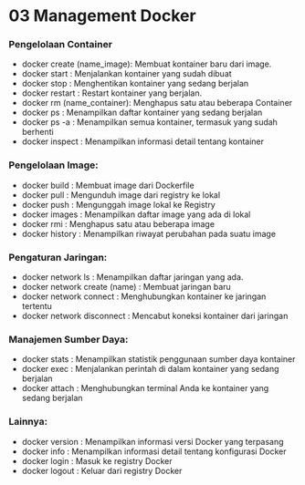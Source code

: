 # 03 Management Docker


### Pengelolaan Container

- docker create (name_image): Membuat kontainer baru dari image.
- docker start : Menjalankan kontainer yang sudah dibuat
- docker stop : Menghentikan kontainer yang sedang berjalan
- docker restart : Restart kontainer yang berjalan.
- docker rm (name_container): Menghapus satu atau beberapa Container
- docker ps : Menampilkan daftar kontainer yang sedang berjalan
- docker ps -a : Menampilkan semua kontainer, termasuk yang sudah berhenti
- docker inspect : Menampilkan informasi detail tentang kontainer

### Pengelolaan Image:
- docker build : Membuat image dari Dockerfile
- docker pull : Mengunduh image dari registry ke lokal
- docker push : Mengunggah image lokal ke Registry
- docker images : Menampilkan daftar image yang ada di lokal
- docker rmi : Menghapus satu atau beberapa image
- docker history : Menampilkan riwayat perubahan pada suatu image

### Pengaturan Jaringan:
- docker network ls : Menampilkan daftar jaringan yang ada.
- docker network create (name) : Membuat jaringan baru
- docker network connect : Menghubungkan kontainer ke jaringan tertentu
- docker network disconnect : Mencabut koneksi kontainer dari jaringan

### Manajemen Sumber Daya:
- docker stats : Menampilkan statistik penggunaan sumber daya kontainer
- docker exec : Menjalankan perintah di dalam kontainer yang sedang berjalan
- docker attach : Menghubungkan terminal Anda ke kontainer yang sedang berjalan

### Lainnya:
- docker version : Menampilkan informasi versi Docker yang terpasang
- docker info : Menampilkan informasi detail tentang konfigurasi Docker
- docker login : Masuk ke registry Docker
- docker logout : Keluar dari registry Docker